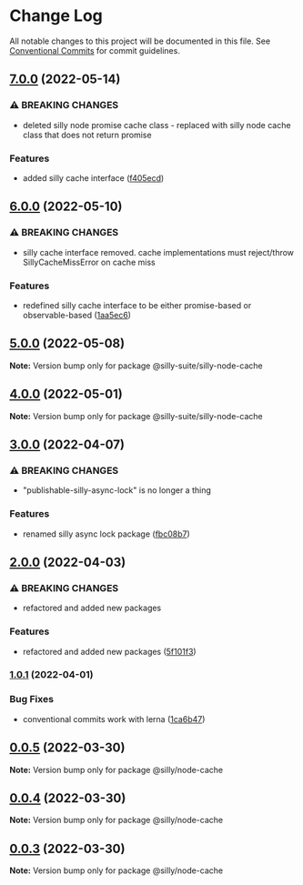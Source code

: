 # Change Log

All notable changes to this project will be documented in this file.
See [Conventional Commits](https://conventionalcommits.org) for commit guidelines.

## [7.0.0](https://github.com/jcprice12/silly-suite/compare/v6.0.0...v7.0.0) (2022-05-14)


### ⚠ BREAKING CHANGES

* deleted silly node promise cache class - replaced with silly node cache class that
does not return promise

### Features

* added silly cache interface ([f405ecd](https://github.com/jcprice12/silly-suite/commit/f405ecda4a3ce47bba275bda520de1cfe03897bd))



## [6.0.0](https://github.com/jcprice12/silly-suite/compare/v5.0.1...v6.0.0) (2022-05-10)


### ⚠ BREAKING CHANGES

* silly cache interface removed. cache implementations must reject/throw
SillyCacheMissError on cache miss

### Features

* redefined silly cache interface to be either promise-based or observable-based ([1aa5ec6](https://github.com/jcprice12/silly-suite/commit/1aa5ec6dde981473c33a9337cb40ba63b3247285))



## [5.0.0](https://github.com/jcprice12/silly-suite/compare/v4.1.1...v5.0.0) (2022-05-08)

**Note:** Version bump only for package @silly-suite/silly-node-cache





## [4.0.0](https://github.com/jcprice12/silly-suite/compare/v3.2.0...v4.0.0) (2022-05-01)

**Note:** Version bump only for package @silly-suite/silly-node-cache





## [3.0.0](https://github.com/jcprice12/silly-suite/compare/v2.0.5...v3.0.0) (2022-04-07)


### ⚠ BREAKING CHANGES

* "publishable-silly-async-lock" is no longer a thing

### Features

* renamed silly async lock package ([fbc08b7](https://github.com/jcprice12/silly-suite/commit/fbc08b703052fcbdd7673245f54b2a68bb112b33))



## [2.0.0](https://github.com/jcprice12/silly-suite/compare/v1.0.1...v2.0.0) (2022-04-03)


### ⚠ BREAKING CHANGES

* refactored and added new packages

### Features

* refactored and added new packages ([5f101f3](https://github.com/jcprice12/silly-suite/commit/5f101f3040efd78d3aef57b60002cbfc7d55e886))



### [1.0.1](https://github.com/jcprice12/silly-suite/compare/v0.0.5...v1.0.1) (2022-04-01)

### Bug Fixes

- conventional commits work with lerna ([1ca6b47](https://github.com/jcprice12/silly-suite/commit/1ca6b472c28d646bcfeeeca0c00cd2326b7d6e64))

## [0.0.5](https://github.com/jcprice12/silly-suite/compare/v0.0.4...v0.0.5) (2022-03-30)

**Note:** Version bump only for package @silly/node-cache

## [0.0.4](https://github.com/jcprice12/silly-suite/compare/v0.0.3...v0.0.4) (2022-03-30)

**Note:** Version bump only for package @silly/node-cache

## [0.0.3](https://github.com/jcprice12/silly-suite/compare/v0.0.2...v0.0.3) (2022-03-30)

**Note:** Version bump only for package @silly/node-cache
